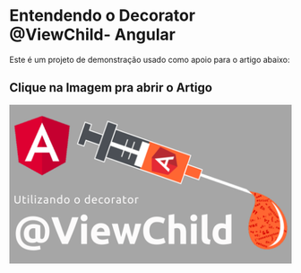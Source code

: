 # Entendendo o Decorator @ViewChild- Angular

Este é um projeto de demonstração usado como apoio para o artigo abaixo:

## Clique na Imagem pra abrir o Artigo

[![Preview](.github/preview.png)](https://gleisonsubzerokz.medium.com/tipagem-forte-para-reactive-forms-angular-3400416c9a2d)
